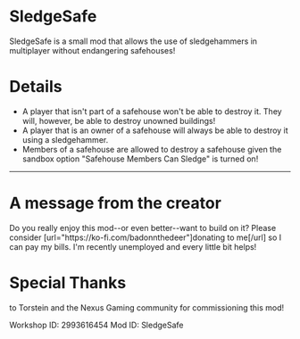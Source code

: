 # SledgeSafe
SledgeSafe is a small mod that allows the use of sledgehammers in multiplayer without endangering safehouses!

<h1>Details</h1>
<ul>
<li>A player that isn't part of a safehouse won't be able to destroy it. They will, however, be able to destroy unowned buildings!</li>
<li>A player that is an owner of a safehouse will always be able to destroy it using a sledgehammer.</li>
<li>Members of a safehouse are allowed to destroy a safehouse given the sandbox option "Safehouse Members Can Sledge" is turned on!</li>
</ul>
<hr>
<h1>A message from the creator</h1>
Do you really enjoy this mod--or even better--want to build on it? Please consider [url="https://ko-fi.com/badonnthedeer"]donating to me[/url] so I can pay my bills. I'm recently unemployed and every little bit helps!

<h1>Special Thanks</h1>
to Torstein and the Nexus Gaming community for commissioning this mod!

Workshop ID: 2993616454
Mod ID: SledgeSafe